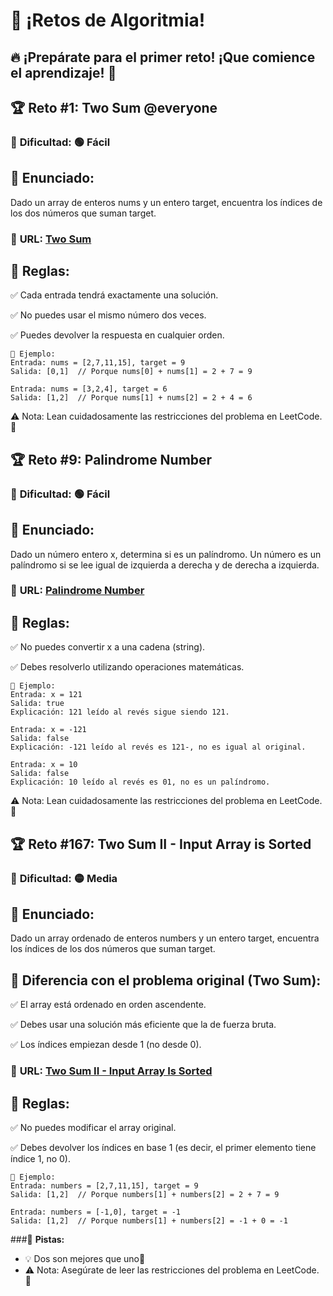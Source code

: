 # 🚀 ¡Retos de Algoritmia!
## 🔥 ¡Prepárate para el primer reto! ¡Que comience el aprendizaje! 🚀

## 🏆 **Reto #1: Two Sum  @everyone**

### 📌 **Dificultad:** 🟢 Fácil

## 🔹 **Enunciado:**
Dado un array de enteros nums y un entero target, encuentra los índices de los dos números que suman target.

### 🔗 **URL:** [Two Sum](https://leetcode.com/problems/two-sum/description/)

## 🔹 Reglas:

✅ Cada entrada tendrá exactamente una solución.

✅ No puedes usar el mismo número dos veces.

✅ Puedes devolver la respuesta en cualquier orden.
```
🔹 Ejemplo:
Entrada: nums = [2,7,11,15], target = 9  
Salida: [0,1]  // Porque nums[0] + nums[1] = 2 + 7 = 9  

Entrada: nums = [3,2,4], target = 6  
Salida: [1,2]  // Porque nums[1] + nums[2] = 2 + 4 = 6  
```
⚠️ Nota: Lean cuidadosamente las restricciones del problema en LeetCode. 📖

## 🏆 **Reto #9: Palindrome Number**

### 📌 **Dificultad:** 🟢 Fácil

## 🔹 **Enunciado:**
Dado un número entero x, determina si es un palíndromo. Un número es un palíndromo si se lee igual de izquierda a derecha y de derecha a izquierda.

### 🔗 **URL:** [Palindrome Number](https://leetcode.com/problems/palindrome-number/description/)

## 🔹 **Reglas:**
✅ No puedes convertir x a una cadena (string).

✅ Debes resolverlo utilizando operaciones matemáticas.
```
🔹 Ejemplo:
Entrada: x = 121  
Salida: true  
Explicación: 121 leído al revés sigue siendo 121.  

Entrada: x = -121  
Salida: false  
Explicación: -121 leído al revés es 121-, no es igual al original.  

Entrada: x = 10  
Salida: false  
Explicación: 10 leído al revés es 01, no es un palíndromo.  
```
⚠️ Nota: Lean cuidadosamente las restricciones del problema en LeetCode. 📖 

## 🏆 **Reto #167: Two Sum II - Input Array is Sorted**

### 📌 **Dificultad:** 🟡 Media

## 🔹 **Enunciado:**
Dado un array ordenado de enteros numbers y un entero target, encuentra los índices de los dos números que suman target.

## 📌 **Diferencia con el problema original (Two Sum):**
✅ El array está ordenado en orden ascendente.

✅ Debes usar una solución más eficiente que la de fuerza bruta.

✅ Los índices empiezan desde 1 (no desde 0).

### 🔗 **URL:** [Two Sum II - Input Array Is Sorted](https://leetcode.com/problems/two-sum-ii-input-array-is-sorted/description/)

## 🔹 **Reglas:**
✅ No puedes modificar el array original.

✅ Debes devolver los índices en base 1 (es decir, el primer elemento tiene índice 1, no 0).
```
🔹 Ejemplo:
Entrada: numbers = [2,7,11,15], target = 9  
Salida: [1,2]  // Porque numbers[1] + numbers[2] = 2 + 7 = 9  

Entrada: numbers = [-1,0], target = -1  
Salida: [1,2]  // Porque numbers[1] + numbers[2] = -1 + 0 = -1  
```
###🔹 **Pistas:**
- 💡 Dos son mejores que uno👀 
- ⚠️ Nota: Asegúrate de leer las restricciones del problema en LeetCode. 📖 
